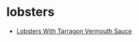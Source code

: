 # lobsters

 * [Lobsters With Tarragon Vermouth Sauce](../../index/l/lobsters-with-tarragon-vermouth-sauce-106894.json)
